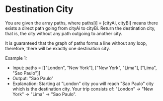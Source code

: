 # Destination City

You are given the array paths, where paths[i] = [cityAi, cityBi] means there exists a direct path going from cityAi to cityBi. Return the destination city, that is, the city without any path outgoing to another city.

It is guaranteed that the graph of paths forms a line without any loop, therefore, there will be exactly one destination city.

Example 1:

- Input: paths = [["London", "New York"], ["New York", "Lima"], ["Lima", "Sao Paulo"]]  
- Output: "Sao Paulo"
- Explanation: Starting at "London" city you will reach "Sao Paulo" city which is the destination city. Your trip consists of: "London" -> "New York" -> "Lima" -> "Sao Paulo".
